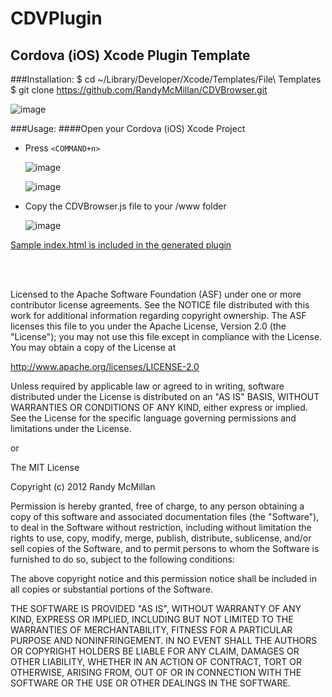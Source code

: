 CDVPlugin
===

Cordova (iOS) Xcode Plugin Template
---



###Installation:
    $ cd ~/Library/Developer/Xcode/Templates/File\ Templates
    $ git clone https://github.com/RandyMcMillan/CDVBrowser.git

![image](https://raw.github.com/RandyMcMillan/CDVBrowser/master/ScreenShot.png)

###Usage:
####Open your Cordova (iOS) Xcode Project

* Press `<COMMAND+n>`    

    ![image](https://raw.github.com/RandyMcMillan/CDVBrowser/master/ScreenShot2.png)  


    ![image](https://raw.github.com/RandyMcMillan/CDVBrowser/master/ScreenShot3.png)  

* Copy the CDVBrowser.js file to your /www folder

    ![image](https://raw.github.com/RandyMcMillan/CDVBrowser/master/ScreenShot4.png)
    
[Sample index.html is included in the generated plugin](https://raw.github.com/RandyMcMillan/CDVPlugin/master/CDVPlugin.xctemplate/index.html)


<br><br>

 Licensed to the Apache Software Foundation (ASF) under one
 or more contributor license agreements.  See the NOTICE file
 distributed with this work for additional information
 regarding copyright ownership.  The ASF licenses this file
 to you under the Apache License, Version 2.0 (the
 "License"); you may not use this file except in compliance
 with the License.  You may obtain a copy of the License at
 
 http://www.apache.org/licenses/LICENSE-2.0
 
 Unless required by applicable law or agreed to in writing,
 software distributed under the License is distributed on an
 "AS IS" BASIS, WITHOUT WARRANTIES OR CONDITIONS OF ANY
 KIND, either express or implied.  See the License for the
 specific language governing permissions and limitations
 under the License.
 
 
 or 
 
 
The MIT License

Copyright (c) 2012 Randy McMillan

Permission is hereby granted, free of charge, to any person obtaining a copy of this software and associated documentation files (the "Software"), to deal in the Software without restriction, including without limitation the rights to use, copy, modify, merge, publish, distribute, sublicense, and/or sell copies of the Software, and to permit persons to whom the Software is furnished to do so, subject to the following conditions:

The above copyright notice and this permission notice shall be included in all copies or substantial portions of the Software.

THE SOFTWARE IS PROVIDED "AS IS", WITHOUT WARRANTY OF ANY KIND, EXPRESS OR IMPLIED, INCLUDING BUT NOT LIMITED TO THE WARRANTIES OF MERCHANTABILITY, FITNESS FOR A PARTICULAR PURPOSE AND NONINFRINGEMENT. IN NO EVENT SHALL THE AUTHORS OR COPYRIGHT HOLDERS BE LIABLE FOR ANY CLAIM, DAMAGES OR OTHER LIABILITY, WHETHER IN AN ACTION OF CONTRACT, TORT OR OTHERWISE, ARISING FROM, OUT OF OR IN CONNECTION WITH THE SOFTWARE OR THE USE OR OTHER DEALINGS IN THE SOFTWARE.